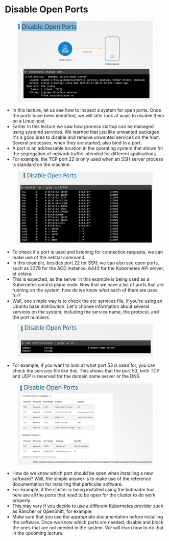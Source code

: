 # Disable Open Ports

<figure><img src="../.gitbook/assets/image (194).png" alt=""><figcaption></figcaption></figure>

* In this lecture, let us see how to inspect a system for open ports. Once the ports have been identified, we will later look at ways to disable them on a Linux host.&#x20;
* Earlier in this lecture we saw how process startup can be managed using systemd services. We learned that just like unwanted packages it's a good idea to disable and remove unwanted services on the host. Several processes, when they are started, also bind to a port.&#x20;
* A port is an addressable location in the operating system that allows for the segregation of network traffic intended for different applications.&#x20;
* For example, the TCP port 22 is only used when an SSH server process is standard on the machine.

<figure><img src="../.gitbook/assets/image (195).png" alt=""><figcaption></figcaption></figure>

* To check if a port is used and listening for connection requests, we can make use of the netstat command.
* In this example, besides port 22 for SSH, we can also see open ports, such as 2379 for the ACD instance, 6443 for the Kubernetes API server, et cetera.
* This is expected, as the server in this example is being used as a Kubernetes control plane node. Now that we have a list of ports that are running on the system, how do we know what each of them are uses for?
* Well, one simple way is to check the etc services file, if you're using an Ubuntu base distribution. Let's choose information about several services on the system, including the service name, the protocol, and the port numbers.

<figure><img src="../.gitbook/assets/image (196).png" alt=""><figcaption></figcaption></figure>

* For example, if you want to look at what port 53 is used for, you can check the services file like this. This shows that the port 53, both TCP and UDP is reserved for the domain name server or the DNS.

<figure><img src="../.gitbook/assets/image (197).png" alt=""><figcaption></figcaption></figure>

* How do we know which port should be open when installing a new software? Well, the simple answer is to make use of the reference documentation for installing that particular software.
* &#x20;For example, if the cluster is being installed using the kubeadm tool, here are all the ports that need to be open for the cluster to do work properly.&#x20;
* This may vary if you decide to use a different Kubernetes provider such as Rancher or OpenShift, for example.
* Make sure that you use the appropriate documentation before installing the software. Once we know which ports are needed, disable and block the ones that are not needed in the system. We will learn how to do that in the upcoming lecture.
